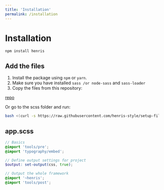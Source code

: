 ```yaml
---
title: 'Installation'
permalink: /installation
---
```

# Installation

```
npm install henris
```

## Add the files

1. Install the package using `npm` or `yarn`. 
2. Make sure you have installed `sass /or node-sass` and `sass-loader`
3. Copy the files from this repository:

[repo](https://raw.githubusercontent.com/henris-style/setup-files)


Or go to the scss folder and run:

``` bash
bash <(curl -s https://raw.githubusercontent.com/henris-style/setup-files/master/setup.sh)
```


## app.scss

```scss
// Basics
@import 'tools/pre';
@import 'typography/embed';

// Define output settings for project
$output: set-output(css, true);

// Output the whole framework
@import '~henris';
@import 'tools/post';
```


